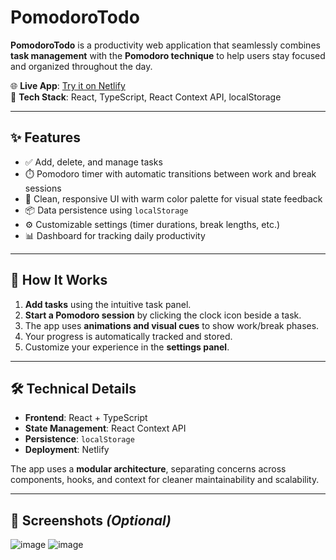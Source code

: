 # PomodoroTodo

**PomodoroTodo** is a productivity web application that seamlessly combines **task management** with the **Pomodoro technique** to help users stay focused and organized throughout the day.

🌐 **Live App**: [Try it on Netlify](https://cheerful-platypus-7cc130.netlify.app/)  
🔧 **Tech Stack**: React, TypeScript, React Context API, localStorage

---

## ✨ Features

- ✅ Add, delete, and manage tasks
- ⏱️ Pomodoro timer with automatic transitions between work and break sessions
- 🌈 Clean, responsive UI with warm color palette for visual state feedback
- 📦 Data persistence using `localStorage`
- ⚙️ Customizable settings (timer durations, break lengths, etc.)
- 📊 Dashboard for tracking daily productivity

---

## 📌 How It Works

1. **Add tasks** using the intuitive task panel.
2. **Start a Pomodoro session** by clicking the clock icon beside a task.
3. The app uses **animations and visual cues** to show work/break phases.
4. Your progress is automatically tracked and stored.
5. Customize your experience in the **settings panel**.

---

## 🛠️ Technical Details

- **Frontend**: React + TypeScript
- **State Management**: React Context API
- **Persistence**: `localStorage`
- **Deployment**: Netlify

The app uses a **modular architecture**, separating concerns across components, hooks, and context for cleaner maintainability and scalability.

---

## 📸 Screenshots *(Optional)*

![image](https://github.com/user-attachments/assets/c795b98e-cd11-4d87-88f1-4b07cf7d9eda)
![image](https://github.com/user-attachments/assets/66f4542b-99c1-404d-af06-c1b2cfacf7b5)


